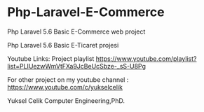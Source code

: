 # Php-Laravel-E-Commerce
Php Laravel 5.6 Basic E-Commerce web project 

Php Laravel 5.6 Basic E-Ticaret projesi

Youtube Links:
Project playlist 
https://www.youtube.com/playlist?list=PLIUezwWmVtFXa9JcBeUcSbze-_sS-U8Pg

For other project on my youtube channel :
https://www.youtube.com/c/yukselcelik


Yuksel Celik
Computer Engineering,PhD.
